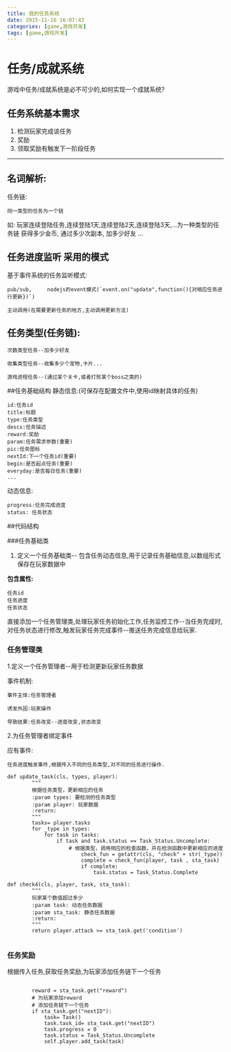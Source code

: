 ```yaml
---
title: 我的任务系统
date: 2015-11-16 16:07:43
categories: [game,游戏开发]
tags: [game,游戏开发]
---
```


# 任务/成就系统
游戏中任务/成就系统是必不可少的,如何实现一个成就系统?

## 任务系统基本需求
1. 检测玩家完成该任务
2. 奖励
3. 领取奖励有触发下一阶段任务


-----
## 名词解析:
任务链:

	同一类型的任务为一个链
如:
玩家连续登陆任务,连续登陆1天,连续登陆2天,连续登陆3天,...为一种类型的任务链
获得多少金币,
通过多少次副本,
加多少好友
...

<!-- more -->
## 任务进度监听 采用的模式

基于事件系统的任务监听模式:
	
	pub/sub,     nodejs的event模式(`event.on("update",function(){对相应任务进行更新})`)
	
	主动调用(在需要更新任务的地方,主动调用更新方法)



## 任务类型(任务链):

	次数类型任务--加多少好友
	
	收集类型任务--收集多少个宠物,卡片...

	游戏进程任务--(通过某个关卡,或者打败某个boss之类的)
	

##任务基础结构
静态信息:(可保存在配置文件中,使用id映射具体的任务)

	id:任务id
	title:标题
	type:任务类型
	descs:任务描述
	reward:奖励
	param:任务需求参数(重要)
	pic:任务图标
	nextId:下一个任务id(重要)
	begin:是否起点任务(重要)
	everyday:是否每日任务(重要)
	...
动态信息:

	progress:任务完成进度
	status: 任务状态




##代码结构

###任务基础类

1. 定义一个任务基础类-- 包含任务动态信息,用于记录任务基础信息,以数组形式保存在玩家数据中

**包含属性:**

	任务id
	任务进度
	任务状态

直接添加一个任务管理类,处理玩家任务初始化工作,任务监控工作--当任务完成时,对任务状态进行修改,触发玩家任务完成事件--推送任务完成信息给玩家.





### 任务管理类

1.定义一个任务管理者--用于检测更新玩家任务数据

事件机制:

	事件主体:任务管理者
	
	诱发外因:玩家操作
	
	导致结果:任务改变--进度改变,状态改变
	
2.为任务管理者绑定事件

应有事件:

	任务进度触发事件,根据传入不同的任务类型,对不同的任务进行操作.


```
def update_task(cls, types, player):
        """
        根据任务类型，更新相应的任务
        :param types: 要检测的任务类型
        :param player: 玩家数据
        :return:
        """
        tasks= player.tasks
        for _type in types:
            for task in tasks:
                if task and task.status == Task_Status.Uncomplete:	                                  
                    # 根据类型，调用相应的检查函数，并在检测函数中更新相应的进度
                        check_fun = getattr(cls, "check" + str(_type))
                        complete = check_fun(player, task , sta_task)
                        if complete:
                            task.status = Task_Status.Complete

def check4(cls, player, task, sta_task):
        """
        玩家某个数值超过多少
        :param task: 动态任务数据
        :param sta_task: 静态任务数据
        :return:
        """
        return player.attack >= sta_task.get('condition')


```


### 任务奖励

根据传入任务,获取任务奖励,为玩家添加任务链下一个任务
```

		reward = sta_task.get("reward")
		# 为玩家添加reward
		# 添加任务链下一个任务
        if sta_task.get("nextID"):
            task= Task()
            task.task_id= sta_task.get("nextID")
            task.progress = 0
            task.status = Task_Status.Uncomplete
            self.player.add_task(task)
            
```


